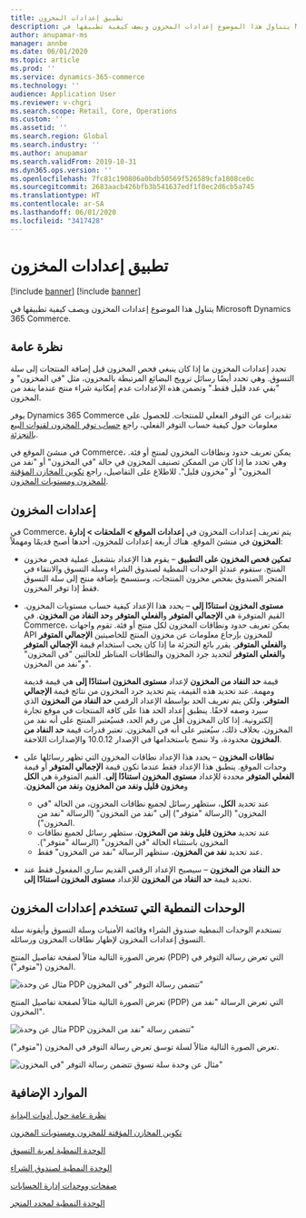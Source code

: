 ```yaml
---
title: تطبيق إعدادات المخزون
description: يتناول هذا الموضوع إعدادات المخزون ويصف كيفية تطبيقها في Microsoft Dynamics 365 Commerce.
author: anupamar-ms
manager: annbe
ms.date: 06/01/2020
ms.topic: article
ms.prod: ''
ms.service: dynamics-365-commerce
ms.technology: ''
audience: Application User
ms.reviewer: v-chgri
ms.search.scope: Retail, Core, Operations
ms.custom: ''
ms.assetid: ''
ms.search.region: Global
ms.search.industry: ''
ms.author: anupamar
ms.search.validFrom: 2019-10-31
ms.dyn365.ops.version: ''
ms.openlocfilehash: 7fc81c190806a0bdb50569f526589cfa1808ce0c
ms.sourcegitcommit: 2683aacb426bfb3b541637edf1f8ec2d6cb5a745
ms.translationtype: HT
ms.contentlocale: ar-SA
ms.lasthandoff: 06/01/2020
ms.locfileid: "3417428"
---
```

# <a name="apply-inventory-settings"></a>تطبيق إعدادات المخزون

[!include [banner](includes/preview-banner.md)]
[!include [banner](includes/banner.md)]

يتناول هذا الموضوع إعدادات المخزون ويصف كيفية تطبيقها في Microsoft Dynamics 365 Commerce.

## <a name="overview"></a>نظرة عامة

تحدد إعدادات المخزون ما إذا كان ينبغي فحص المخزون قبل إضافة المنتجات إلى سلة التسوق. وهي تحدد أيضًا رسائل ترويج البضائع المرتبطة بالمخزون، مثل "في المخزون" و "بقي عدد قليل فقط." وتضمن هذه الإعدادات عدم إمكانية شراء منتج عندما ينفد من المخزون.

يوفر Dynamics 365 Commerce تقديرات عن التوفر الفعلي للمنتجات. للحصول على معلومات حول كيفية حساب التوفر الفعلي، راجع [حساب توفر المخزون لقنوات البيع بالتجزئة](calculated-inventory-retail-channels.md).

في منشئ الموقع في Commerce، يمكن تعريف حدود ونطاقات المخزون لمنتج أو فئة. وهي تحدد ما إذا كان من الممكن تصنيف المخزون في حالة "في المخزون" أو "نفد من المخزون" أو "مخزون قليل". للاطلاع على التفاصيل، راجع [تكوين المخازن المؤقتة للمخزون ومستويات المخزون](inventory-buffers-levels.md).

## <a name="inventory-settings"></a>إعدادات المخزون

في Commerce، يتم تعريف إعدادات المخزون في **إعدادات الموقع \> الملحقات \> إدارة المخزون** في منشئ الموقع. هناك أربعة إعدادات للمخزون، أحدها أصبح قديمًا ومهملاً:

- **تمكين فحص المخزون على التطبيق** – يقوم هذا الإعداد بتشغيل عملية فحص مخزون المنتج. ستقوم عندئذٍ الوحدات‬ النمطية لصندوق الشراء‬ وسلة التسوق والانتقاء في المتجر‬ الصندوق بفحص مخزون المنتجات، وستسمح بإضافة منتج إلى سلة التسوق فقط إذا توفر المخزون.
- **مستوى المخزون استنادًا إلى** – يحدد هذا الإعداد كيفية حساب مستويات المخزون. القيم المتوفرة هي **الإجمالي المتوفر** و**الفعلي المتوفر** و**حد النفاد من المخزون**. في Commerce، يمكن تعريف حدود ونطاقات المخزون لكل منتج أو فئة. تقوم واجهات API للمخزون بإرجاع معلومات عن مخزون المنتج للخاصيتين **الإجمالي المتوفر** و**الفعلي المتوفر**. يقرر بائع التجزئة ما إذا كان يجب استخدام قيمة **الإجمالي المتوفر** و**الفعلي المتوفر** لتحديد جرد المخزون والنطاقات المناظر للحالتين "في المخزون" و"نفد من المخزون".

    قيمة **حد النفاد من المخزون** لإعداد **مستوى المخزون استنادًا إلى** هي قيمة قديمة ومهمة. عند تحديد هذه القيمة، يتم تحديد جرد المخزون من نتائج قيمة **الإجمالي المتوفر**، ولكن يتم تعريف الحد بواسطة الإعداد الرقمي **حد النفاد من المخزون** الذي سيرد وصفه لاحقًا. ينطبق إعداد الحد هذا على كافة المنتجات في موقع تجارة إلكترونية. إذا كان المخزون أقل من رقم الحد، فسيُعتبر المنتج على أنه نفد من المخزون. بخلاف ذلك، سيُعتبر على أنه في المخزون. تعتبر قدرات قيمة **حد النفاد من المخزون** محدودة، ولا ننصح باستخدامها في الإصدار 10.0.12 والإصدارات اللاحقة.

- **نطاقات المخزون** – يحدد هذا الإعداد نطاقات المخزون التي تظهر رسائلها على وحدات الموقع. ينطبق هذا الإعداد فقط عندما تكون قيمة **الإجمالي المتوفر** أو قيمة **الفعلي المتوفر** محددة للإعداد **مستوى المخزون استنادًا إلى‬‏‫**. القيم المتوفرة هي **الكل** و**مخزون قليل ونفد من المخزون** و**نفد من المخزون**.

    - عند تحديد **الكل**، ستظهر رسائل لجميع نطاقات المخزون، من الحالة "في المخزون" (الرسالة "متوفر") إلى "نفد من المخزون" (الرسالة "نفد من المخزون").
    - عند تحديد **مخزون قليل ونفد من المخزون‬‏‫**، ستظهر رسائل لجميع نطاقات المخزون باستثناء الحالة "في المخزون" (الرسالة "متوفر").
    - عند تحديد **نفد من المخزون**، ستظهر الرسالة "نفد من المخزون" فقط.

- **حد النفاد من المخزون** – سيصبح الإعداد الرقمي القديم ساري المفعول فقط عند تحديد قيمة **حد النفاد من المخزون** للإعداد **مستوى المخزون استنادًا إلى**.

## <a name="modules-that-use-inventory-settings"></a>الوحدات النمطية التي تستخدم إعدادات المخزون

تستخدم الوحدات النمطية صندوق الشراء وقائمة الأمنيات وسلة التسوق وأيقونة سلة التسوق إعدادات المخزون لإظهار نطاقات المخزون ورسائله.

تعرض الصورة التالية مثالاً لصفحة تفاصيل المنتج (PDP) التي تعرض رسالة التوفر في المخزون ("متوفر").

![مثال عن وحدة PDP تتضمن رسالة التوفر "في المخزون"](./media/pdp-InStock.png)

تعرض الصورة التالية مثالاً لصفحة تفاصيل المنتج (PDP) التي تعرض الرسالة "نفد من المخزون".

![مثال عن وحدة PDP تتضمن رسالة "نفد من المخزون"](./media/pdp-outofstock.png)

تعرض الصورة التالية مثالاً لسلة توسق تعرض رسالة التوفر في المخزون ("متوفر").‬

![مثال عن وحدة سلة تسوق تتضمن رسالة التوفر "في المخزون"](./media/cart-instock.png)

## <a name="additional-resources"></a>الموارد الإضافية

[نظرة عامة حول أدوات البداية](starter-kit-overview.md)

[تكوين المخازن المؤقتة للمخزون ومستويات المخزون](inventory-buffers-levels.md)

[الوحدة النمطية لعربة التسوق](add-cart-module.md)

[الوحدة النمطية لصندوق الشراء](add-buy-box.md)

[صفحات ووحدات إدارة الحسابات](account-management.md)

[الوحدة النمطية لمحدد المتجر](store-selector.md)
